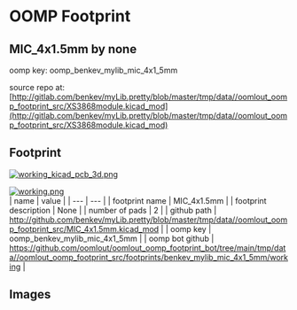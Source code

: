 # OOMP Footprint  
## MIC_4x1.5mm  by none  
  
oomp key: oomp_benkev_mylib_mic_4x1_5mm  
  
source repo at: [http://gitlab.com/benkev/myLib.pretty/blob/master/tmp/data//oomlout_oomp_footprint_src/XS3868module.kicad_mod](http://gitlab.com/benkev/myLib.pretty/blob/master/tmp/data//oomlout_oomp_footprint_src/XS3868module.kicad_mod)  
## Footprint  
  
[![working_kicad_pcb_3d.png](working_kicad_pcb_3d_600.png)](working_kicad_pcb_3d.png)  
  
[![working.png](working_600.png)](working.png)  
| name | value | 
| --- | --- | 
| footprint name | MIC_4x1.5mm | 
| footprint description | None | 
| number of pads | 2 | 
| github path | http://github.com/benkev/myLib.pretty/blob/master/tmp/data//oomlout_oomp_footprint_src/MIC_4x1.5mm.kicad_mod | 
| oomp key | oomp_benkev_mylib_mic_4x1_5mm | 
| oomp bot github | https://github.com/oomlout/oomlout_oomp_footprint_bot/tree/main/tmp/data//oomlout_oomp_footprint_src/footprints/benkev_mylib_mic_4x1_5mm/working | 
## Images  
